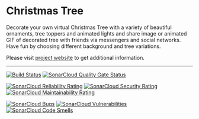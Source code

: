# Christmas Tree

Decorate  your  own  virtual  Christmas  Tree  with  a variety of beautiful
ornaments, tree toppers and animated lights and share image or animated GIF
of decorated tree with friends via messengers and social networks. Have fun
by choosing different background and tree variations.

Please  visit  [project  website](https://christmastree.sourceforge.io/) to
get additional information.

---

[![Build Status](https://github.com/christmas-tree-mobile/christmastree-ios/workflows/Build/badge.svg)](https://github.com/christmas-tree-mobile/christmastree-ios/actions?query=workflow%3A%22Build%22)
[![SonarCloud Quality Gate Status](https://sonarcloud.io/api/project_badges/measure?project=christmas-tree-mobile_christmastree-ios&metric=alert_status)](https://sonarcloud.io/dashboard?id=christmas-tree-mobile_christmastree-ios)

[![SonarCloud Reliability Rating](https://sonarcloud.io/api/project_badges/measure?project=christmas-tree-mobile_christmastree-ios&metric=reliability_rating)](https://sonarcloud.io/dashboard?id=christmas-tree-mobile_christmastree-ios)
[![SonarCloud Security Rating](https://sonarcloud.io/api/project_badges/measure?project=christmas-tree-mobile_christmastree-ios&metric=security_rating)](https://sonarcloud.io/dashboard?id=christmas-tree-mobile_christmastree-ios)
[![SonarCloud Maintainability Rating](https://sonarcloud.io/api/project_badges/measure?project=christmas-tree-mobile_christmastree-ios&metric=sqale_rating)](https://sonarcloud.io/dashboard?id=christmas-tree-mobile_christmastree-ios)

[![SonarCloud Bugs](https://sonarcloud.io/api/project_badges/measure?project=christmas-tree-mobile_christmastree-ios&metric=bugs)](https://sonarcloud.io/dashboard?id=christmas-tree-mobile_christmastree-ios)
[![SonarCloud Vulnerabilities](https://sonarcloud.io/api/project_badges/measure?project=christmas-tree-mobile_christmastree-ios&metric=vulnerabilities)](https://sonarcloud.io/dashboard?id=christmas-tree-mobile_christmastree-ios)
[![SonarCloud Code Smells](https://sonarcloud.io/api/project_badges/measure?project=christmas-tree-mobile_christmastree-ios&metric=code_smells)](https://sonarcloud.io/dashboard?id=christmas-tree-mobile_christmastree-ios)
